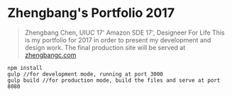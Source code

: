# Zhengbang's Portfolio 2017
> Zhengbang Chen, UIUC 17' Amazon SDE 17', Designeer For Life
> This is my portfolio for 2017 in order to present my development and design work. The final production site will be served at [zhengbangc.com](zhengbangc.com)

```
npm install
gulp //for development mode, running at port 3000
gulp build //for production mode, build the files and serve at port 8080
```
